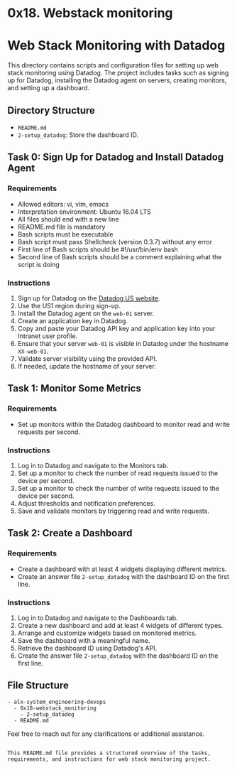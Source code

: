 # 0x18. Webstack monitoring

# Web Stack Monitoring with Datadog

This directory contains scripts and configuration files for setting up web stack monitoring using Datadog. The project includes tasks such as signing up for Datadog, installing the Datadog agent on servers, creating monitors, and setting up a dashboard.

## Directory Structure
- `README.md`
- `2-setup_datadog`: Store the dashboard ID.

## Task 0: Sign Up for Datadog and Install Datadog Agent

### Requirements
- Allowed editors: vi, vim, emacs
- Interpretation environment: Ubuntu 16.04 LTS
- All files should end with a new line
- README.md file is mandatory
- Bash scripts must be executable
- Bash script must pass Shellcheck (version 0.3.7) without any error
- First line of Bash scripts should be #!/usr/bin/env bash
- Second line of Bash scripts should be a comment explaining what the script is doing

### Instructions
1. Sign up for Datadog on the [Datadog US website](https://app.datadoghq.com).
2. Use the US1 region during sign-up.
3. Install the Datadog agent on the `web-01` server.
4. Create an application key in Datadog.
5. Copy and paste your Datadog API key and application key into your Intranet user profile.
6. Ensure that your server `web-01` is visible in Datadog under the hostname `XX-web-01`.
7. Validate server visibility using the provided API.
8. If needed, update the hostname of your server.

## Task 1: Monitor Some Metrics

### Requirements
- Set up monitors within the Datadog dashboard to monitor read and write requests per second.

### Instructions
1. Log in to Datadog and navigate to the Monitors tab.
2. Set up a monitor to check the number of read requests issued to the device per second.
3. Set up a monitor to check the number of write requests issued to the device per second.
4. Adjust thresholds and notification preferences.
5. Save and validate monitors by triggering read and write requests.

## Task 2: Create a Dashboard

### Requirements
- Create a dashboard with at least 4 widgets displaying different metrics.
- Create an answer file `2-setup_datadog` with the dashboard ID on the first line.

### Instructions
1. Log in to Datadog and navigate to the Dashboards tab.
2. Create a new dashboard and add at least 4 widgets of different types.
3. Arrange and customize widgets based on monitored metrics.
4. Save the dashboard with a meaningful name.
5. Retrieve the dashboard ID using Datadog's API.
6. Create the answer file `2-setup_datadog` with the dashboard ID on the first line.

## File Structure

```plaintext
- alx-system_engineering-devops
  - 0x18-webstack_monitoring
    - 2-setup_datadog
  - README.md
```

Feel free to reach out for any clarifications or additional assistance.
```

This README.md file provides a structured overview of the tasks, requirements, and instructions for web stack monitoring project.
